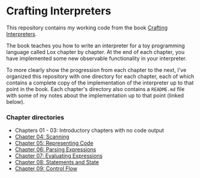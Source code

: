 # Crafting Interpreters
This repository contains my working code from the book [Crafting Interpreters](https://craftinginterpreters.com/).

The book teaches you how to write an interpreter for a toy programming language called Lox chapter by chapter. At the end of each chapter, you have implemented some new observable functionality in your interpreter.

To more clearly show the progression from each chapter to the next, I've organized this repository with one directory for each chapter, each of which contains a complete copy of the implementation of the interpreter up to that point in the book. Each chapter's directory also contains a `README.md` file with some of my notes about the implementation up to that point (linked below).

### Chapter directories
- Chapters 01 - 03: Introductory chapters with no code output
- [Chapter 04: Scanning](./04-scanning/README.md)
- [Chapter 05: Representing Code](./05-representing-code/README.md)
- [Chapter 06: Parsing Expressions](./06-parsing-expressions/README.md)
- [Chapter 07: Evaluating Expressions](./07-evaluating-expressions/README.md)
- [Chapter 08: Statements and State](./08-statements-and-state/README.md)
- [Chapter 09: Control Flow](./09-control-flow/README.md)
